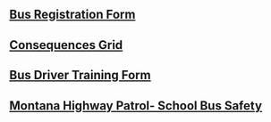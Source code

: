 ## [Bus Registration Form](https://laurel.flowforms.io/busregistration)

## [Consequences Grid](https://www.laurel.k12.mt.us/fs/resource-manager/view/fa712a9a-db67-4ff0-a2c4-debc2dd2d687)

## [Bus Driver Training Form](https://laurel.flowforms.io/forms/1120)

## [Montana Highway Patrol- School Bus Safety](https://youtu.be/CV8dD98xOP4)
